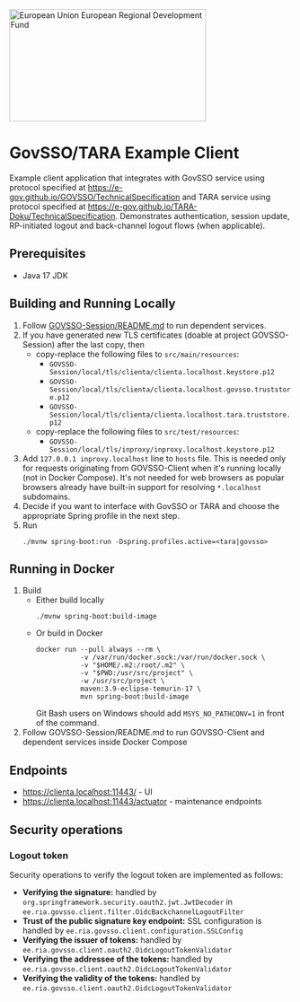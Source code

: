 <img src="src/main/resources/static/assets/eu_regional_development_fund_horizontal.jpg" width="350" height="200" alt="European Union European Regional Development Fund"/>

# GovSSO/TARA Example Client

Example client application that integrates with GovSSO service using protocol specified
at https://e-gov.github.io/GOVSSO/TechnicalSpecification and TARA service using protocol specified 
at https://e-gov.github.io/TARA-Doku/TechnicalSpecification. Demonstrates authentication, session update, RP-initiated
logout and back-channel logout flows (when applicable).

## Prerequisites

* Java 17 JDK

## Building and Running Locally

1. Follow [GOVSSO-Session/README.md](https://github.com/e-gov/GOVSSO-Session/blob/master/README.md) to run dependent
   services.
2. If you have generated new TLS certificates (doable at project GOVSSO-Session) after the last copy, then 
    * copy-replace the following files to `src/main/resources`:
        - `GOVSSO-Session/local/tls/clienta/clienta.localhost.keystore.p12`
        - `GOVSSO-Session/local/tls/clienta/clienta.localhost.govsso.truststore.p12`
        - `GOVSSO-Session/local/tls/clienta/clienta.localhost.tara.truststore.p12`
    * copy-replace the following files to `src/test/resources`:
        - `GOVSSO-Session/local/tls/inproxy/inproxy.localhost.keystore.p12`
3. Add `127.0.0.1 inproxy.localhost` line to `hosts` file. This is needed only for requests originating from
   GOVSSO-Client when it's running locally (not in Docker Compose). It's not needed for web browsers as popular browsers
   already have built-in support for resolving `*.localhost` subdomains.
4. Decide if you want to interface with GovSSO or TARA and choose the appropriate Spring profile in the next step.
5. Run
   ```shell 
   ./mvnw spring-boot:run -Dspring.profiles.active=<tara|govsso>
   ```

## Running in Docker

1. Build
    * Either build locally
      ```shell
      ./mvnw spring-boot:build-image
      ```
    * Or build in Docker
      ```shell
      docker run --pull always --rm \
                 -v /var/run/docker.sock:/var/run/docker.sock \
                 -v "$HOME/.m2:/root/.m2" \
                 -v "$PWD:/usr/src/project" \
                 -w /usr/src/project \
                 maven:3.9-eclipse-temurin-17 \
                 mvn spring-boot:build-image
      ```
      Git Bash users on Windows should add `MSYS_NO_PATHCONV=1` in front of the command.
2. Follow GOVSSO-Session/README.md to run GOVSSO-Client and dependent services inside Docker Compose

## Endpoints

* https://clienta.localhost:11443/ - UI
* https://clienta.localhost:11443/actuator - maintenance endpoints

## Security operations

### Logout token

Security operations to verify the logout token are implemented as follows:

* **Verifying the signature:** handled by `org.springframework.security.oauth2.jwt.JwtDecoder`
  in `ee.ria.govsso.client.filter.OidcBackchannelLogoutFilter`
* **Trust of the public signature key endpoint:** SSL configuration is handled
  by `ee.ria.govsso.client.configuration.SSLConfig`
* **Verifying the issuer of tokens:** handled by `ee.ria.govsso.client.oauth2.OidcLogoutTokenValidator`
* **Verifying the addressee of the tokens:** handled by `ee.ria.govsso.client.oauth2.OidcLogoutTokenValidator`
* **Verifying the validity of the tokens:** handled by `ee.ria.govsso.client.oauth2.OidcLogoutTokenValidator`
